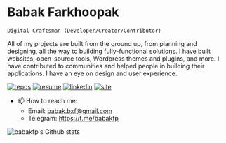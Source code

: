 # Babak Farkhoopak

`Digital Craftsman (Developer/Creator/Contributor)`

All of my projects are built from the ground up, from planning and designing, all the way to building fully-functional solutions. I have built websites, open-source tools, Wordpress themes and plugins, and more. I have contributed to communities and helped people in building their applications. I have an eye on design and user experience.

[![repos](https://custom-icon-badges.demolab.com/badge/-Repos-purple?style=for-the-badge&logoColor=white&logo=repo)](https://github.com/babakfp?tab=repositories&q=&type=public&language=&sort=stargazers)
[![resume](https://custom-icon-badges.demolab.com/badge/-Resume-gray?style=for-the-badge&logoColor=white&logo=file)](https://drive.google.com/file/d/1SfKjFn55CyZ7JLV3kFO0I4Pf8_u_WL6e/view)
[![linkedin](https://custom-icon-badges.demolab.com/badge/-Linkedin-gray?style=for-the-badge&logoColor=white&logo=linkedin)](https://www.linkedin.com/in/babakfp)
[![site](https://custom-icon-badges.demolab.com/badge/-Site-gray?style=for-the-badge&logoColor=white&logo=browser)](https://babakfp.ir)

- 📫 How to reach me:
  - Email: babak.bxf@gmail.com
  - Telegram: https://t.me/babakfp


![babakfp's Github stats](https://github-readme-stats.vercel.app/api?username=babakfp&show_icons=false&theme=cobalt&hide_title=true&border_radius=8&border_color=#75EDB2)
